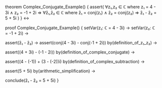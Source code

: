 theorem Complex_Conjugate_Example() {
  assert(
    ∀z₁,z₂ ∈ ℂ where z₁ = 4 - 3i ∧ z₂ = -1 + 2i ⇒
    ∀z̄₁,z̄₂ ∈ ℂ where z̄₁ = conj(z₁) ∧ z̄₂ = conj(z₂) ⇒
    z̄₁ - z̄₂ = 5 + 5i
  )
} ↔

proof Complex_Conjugate_Example() {
  setVar(z₁: ℂ = 4 - 3i) →
  setVar(z₂: ℂ = -1 + 2i) →
  
  assert(z̄₁ - z̄₂) →
  assert(conj(4 - 3i) - conj(-1 + 2i)) by(definition_of_z₁_z₂) →
  
  assert((4 + 3i) - (-1 - 2i)) by(definition_of_complex_conjugate) →
  
  assert((4 - (-1)) + (3 - (-2))i) by(definition_of_complex_subtraction) →
  
  assert(5 + 5i) by(arithmetic_simplification) →
  
  conclude(z̄₁ - z̄₂ = 5 + 5i)
}